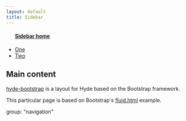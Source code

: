 ```yaml
---
layout: default
title: Sidebar
---
```

<div class="container-fluid">
<div class="row-fluid">
<div class="span3">
<div class="well sidebar-nav">
<ul class="nav nav-list">
<a href="sidebar.html"><h4>Sidebar home</h4></a>
<li><a href="one.html">One</a></li>
<li><a href="two.html">Two</a></li>
</ul>
</div>
</div>

<div class="span9">
<div class="row-fluid">
<h2>Main content</h2>
<p><a href="http://github.com/auzigog/hyde-bootstrap/">hyde-bootstrap</a> is a layout for Hyde based on the Bootstrap framework.</p>
<p>This particular page is based on Bootstrap's <a href="http://twitter.github.io/bootstrap/examples/fluid.html">fluid.html</a> example.</p>
</div>
</div>
</div>
</div>
group: "navigation"